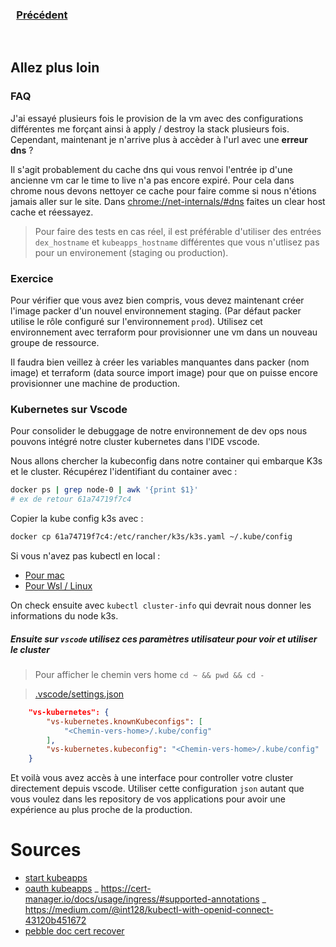 
<div style="display: flex; width: 100%; text-align: center;">
<h3 style="width: 20%">

[Précédent](3-terraform-azure.md)
</h3>

</div>

## Allez plus loin

### FAQ

J'ai essayé plusieurs fois le provision de la vm avec des configurations différentes me forçant ainsi à apply / destroy la stack plusieurs fois. Cependant, maintenant je n'arrive plus à accèder à l'url avec une **erreur dns** ?

Il s'agit probablement du cache dns qui vous renvoi l'entrée ip d'une ancienne vm car le time to live n'a pas encore expiré. Pour cela dans chrome nous devons nettoyer ce cache pour faire comme si nous n'étions jamais aller sur le site.
Dans [chrome://net-internals/#dns]([chrome://net-internals/#dns]) faites un clear host cache et réessayez.

> Pour faire des tests en cas réel, il est préférable d'utiliser des entrées `dex_hostname` et `kubeapps_hostname` différentes que vous n'utlisez pas pour un environement (staging ou production).

### Exercice

Pour vérifier que vous avez bien compris, vous devez maintenant créer l'image packer d'un nouvel environnement staging. (Par défaut packer utilise le rôle configuré sur l'environnement `prod`). Utilisez cet environnement avec terraform pour provisionner une vm dans un nouveau groupe de ressource.

Il faudra bien veillez à créer les variables manquantes dans packer (nom image) et terraform (data source import image) pour que on puisse encore provisionner une machine de production.


### Kubernetes sur Vscode

Pour consolider le debuggage de notre environnement de dev ops nous pouvons intégré notre cluster kubernetes dans l'IDE vscode.

Nous allons chercher la kubeconfig dans notre container qui embarque K3s et le cluster.
Récupérez l'identifiant du container avec :

```sh
docker ps | grep node-0 | awk '{print $1}'
# ex de retour 61a74719f7c4
```

Copier la kube config k3s avec :

```sh
docker cp 61a74719f7c4:/etc/rancher/k3s/k3s.yaml ~/.kube/config
```

Si vous n'avez pas kubectl en local :
- [Pour mac](https://kubernetes.io/docs/tasks/tools/install-kubectl-macos/)
- [Pour Wsl / Linux](https://kubernetes.io/docs/tasks/tools/install-kubectl-linux/)

On check ensuite avec `kubectl cluster-info` qui devrait nous donner les informations du node k3s.

##### Ensuite sur `vscode` utilisez ces paramètres utilisateur pour voir et utiliser le cluster

> Pour afficher le chemin vers home `cd ~ && pwd && cd -`

> [.vscode/settings.json](.vscode/settings.json)
```json
    "vs-kubernetes": {
        "vs-kubernetes.knownKubeconfigs": [
            "<Chemin-vers-home>/.kube/config"
        ],
        "vs-kubernetes.kubeconfig": "<Chemin-vers-home>/.kube/config"
    }
```

Et voilà vous avez accès à une interface pour controller votre cluster directement depuis vscode. Utiliser cette configuration `json` autant que vous voulez dans les repository de vos applications pour avoir une expérience au plus proche de la production.

# Sources

- [start kubeapps](https://github.com/vmware-tanzu/kubeapps/blob/main/site/content/docs/latest/tutorials/getting-started.md#step-3-start-the-kubeapps-dashboard)
- [oauth kubeapps](https://github.com/vmware-tanzu/kubeapps/blob/main/site/content/docs/latest/howto/OIDC/OAuth2OIDC-oauth2-proxy.md#manual-deployment)
_ https://cert-manager.io/docs/usage/ingress/#supported-annotations
_ https://medium.com/@int128/kubectl-with-openid-connect-43120b451672
- [pebble doc cert recover](https://github.com/letsencrypt/pebble#ca-root-and-intermediate-certificates)

